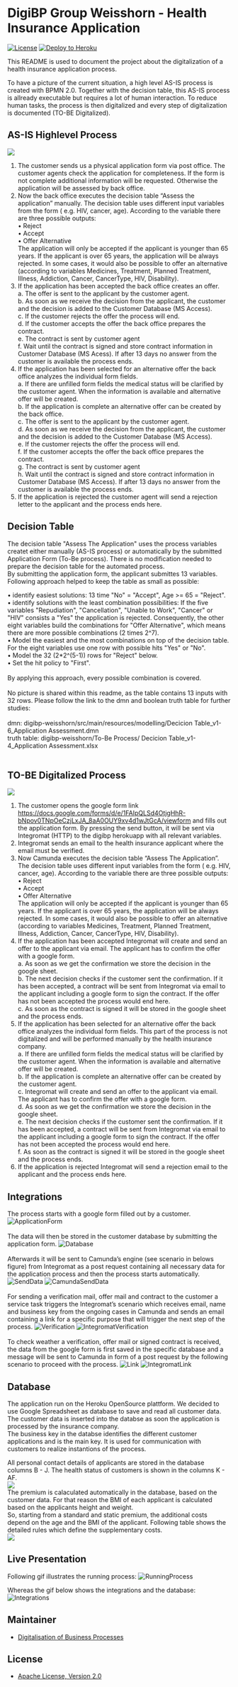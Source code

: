 # DigiBP Group Weisshorn - Health Insurance Application

[![License](http://img.shields.io/:license-apache-blue.svg)](http://www.apache.org/licenses/LICENSE-2.0.html)
[![Deploy to Heroku](https://img.shields.io/badge/deploy%20to-Heroku-6762a6.svg?longCache=true)](https://heroku.com/deploy)

This README is used to document the project about the digitalization of a health insurance application process. 

To have a picture of the current situation, a high level AS-IS process is created with BPMN 2.0. Together with the decision table, this AS-IS process is allready executable but requires a lot of human interaction. To reduce human tasks, the process is then digitalized and every step of digitalization is documented (TO-BE Digitalized).

## AS-IS Highlevel Process
![](https://github.com/DigiBP/digibp-weisshorn/blob/master/Wiki/Process%20Model_v1-6-Health%20Insurance%20Application.jpeg?raw=true)

1.	The customer sends us a physical application form via post office. The customer agents check the application for completeness. If the form is not complete additional information will be requested. Otherwise the application will be assessed by back office.
2.	Now the back office executes the decision table “Assess the application” manually. The decision table uses different input variables from the form ( e.g. HIV, cancer, age). According to the variable there are three possible outputs: <br>
•	Reject <br>
•	Accept <br>
•	Offer Alternative <br>
The application will only be accepted if the applicant is younger than 65 years. If the applicant is over 65 years, the application will be always rejected. In some cases, it would also be possible to offer an alternative (according to variables Medicines, Treatment, Planned Treatment, Illness, Addiction, Cancer, CancerType, HIV, Disability).
3.	If the application has been accepted the back office creates an offer. <br>
a.	The offer is sent to the applicant by the customer agent. <br>
b.	As soon as we receive the decision from the applicant, the customer and the decision is added to the Customer Database (MS Access). <br>
c.	If the customer rejects the offer the process will end. <br>
d.	If the customer accepts the offer the back office prepares the contract. <br>
e.	The contract is sent by customer agent <br>
f.	Wait until the contract is signed and store contract information in Customer Database (MS Acess). If after 13 days no answer from  the customer is available the process ends. <br>
4.	If the application has been selected for an alternative offer the back office analyzes the individual form fields. <br>
a.	If there are unfilled form fields the medical status will be clarified by the customer agent. When the information is available and alternative offer will be created. <br>
b.	If the application is complete an alternative offer can be created by the back office. <br>
c.	The offer is sent to the applicant by the customer agent. <br> 
d.	As soon as we receive the decision from the applicant, the customer and the decision is added to the Customer Database (MS Access). <br>
e.	If the customer rejects the offer the process will end. <br>
f.	If the customer accepts the offer the back office prepares the contract. <br>
g.	The contract is sent by customer agent <br> 
h.	Wait until the contract is signed and store contract information in Customer Database (MS Access). If after 13 days no answer from  the customer is available the process ends. <br>
5.	If the application is rejected the customer agent will send a rejection letter to the applicant and the process ends here.

## Decision Table
The decision table "Assess The Application" uses the process variables createt either manually (AS-IS process) or automatically by the submitted Application Form (To-Be process). There is no modification needed to prepare the decision table for the automated process. 
<br>
By submitting the application form, the applicant submittes 13 variables. Following approach helped to keep the table as small as possible:
<br>

• identify easiest solutions: 13 time "No" = "Accept", Age >= 65 = "Reject".<br>
• identify solutions with the least combination possibilities: If the five variables "Repudiation",	"Cancellation",	"Unable to Work",	"Cancer" or	"HIV" consists a "Yes" the application is rejected. Consequently, the other eight variables build the combinations for "Offer Alternative", which means there are more possible combinations (2 times 2^7).<br>
• Model the easiest and the most combinations on top of the decision table. For the eight variables use one row with possible hits "Yes" or "No".<br>
• Model the 32 (2*2^(5-1)) rows for "Reject" below.<br>
• Set the hit policy to "First".<br>
<br>
By applying this approach, every possible combination is covered.
<br>
<br>
No picture is shared within this readme, as the table contains 13 inputs with 32 rows. Please follow the link to the dmn and boolean truth table for further studies: <br> <br>
dmn: digibp-weisshorn/src/main/resources/modelling/Decicion Table_v1-6_Application Assessment.dmn <br>
truth table: digibp-weisshorn/To-Be Process/ Decicion Table_v1-4_Application Assessment.xlsx 
<br><br>

## TO-BE Digitalized Process
![](https://github.com/DigiBP/digibp-weisshorn/blob/master/Wiki/Process%20Model_v1-9-Health%20Insurance%20Application.jpeg?raw=true)

1.	The customer opens the google form link https://docs.google.com/forms/d/e/1FAIpQLSd4OtjgHhR-bNpov0TNpOeCzjLxJA_8aA0OUY9xv4d1wJtGcA/viewform and fills out the application form. By pressing the send button, it will be sent via Integromat (HTTP) to the digibp herokuapp with all relevant variables. 
2.	Integromat sends an email to the health insurance applicant where the email must be verified.
3.	Now Camunda executes the decision table “Assess The Application”. The decision table uses different input variables from the form ( e.g. HIV, cancer, age). According to the variable there are three possible outputs: <br>
•	Reject <br>
•	Accept <br>
•	Offer Alternative <br>
The application will only be accepted if the applicant is younger than 65 years. If the applicant is over 65 years, the application will be always rejected. In some cases, it would also be possible to offer an alternative (according to variables Medicines, Treatment, Planned Treatment, Illness, Addiction, Cancer, CancerType, HIV, Disability).
4.	If the application has been accepted Integromat will create and send an offer to the applicant via email. The applicant has to confirm the offer with a google form. <br>
a.	As soon as we get the confirmation we store the decision in the google sheet. <br>
b.	The next decision checks if the customer sent the confirmation. If it has been accepted, a contract will be sent from Integromat via email to the applicant including a google form to sign the contract. If the offer has not been accepted the process would end here.<br>
c.	As soon as the contract is signed it will be stored in the google sheet and the process ends.<br>
5.	If the application has been selected for an alternative offer the back office analyzes the individual form fields. This part of the process is not digitalized and will be performed manually by the health insurance company.<br>
a.	If there are unfilled form fields the medical status will be clarified by the customer agent. When the information is available and alternative offer will be created.<br>
b.	If the application is complete an alternative offer can be created by the customer agent. <br>
c.	Integromat will create and send an offer to the applicant via email. The applicant has to confirm the offer with a google form.<br>
d.	As soon as we get the confirmation we store the decision in the google sheet. <br>
e.	The next decision checks if the customer sent the confirmation. If it has been accepted, a contract will be sent from Integromat via email to the applicant including a google form to sign the contract. If the offer has not been accepted the process would end here.<br>
f.	As soon as the contract is signed it will be stored in the google sheet and the process ends.<br>
6.	If the application is rejected Integromat will send a rejection email to the applicant and the process ends here.<br>

## Integrations
The process starts with a google form filled out by a customer.
![ApplicationForm](https://github.com/DigiBP/digibp-weisshorn/blob/master/Wiki/Integration1.png)
<br>
<br>
The data will then be stored in the customer database by submitting the application form.
![Database](https://github.com/DigiBP/digibp-weisshorn/blob/master/Wiki/Integration2.png)
<br>
<br>
Afterwards it will be sent to Camunda’s engine (see scenario in belows figure) from Integromat as a post request containing all necessary data for the application process and then the process starts automatically.
![SendData](https://github.com/DigiBP/digibp-weisshorn/blob/master/Wiki/Integration3.png)
![CamundaSendData](https://github.com/DigiBP/digibp-weisshorn/blob/master/Wiki/Integration4.png)
<br>
<br>
For sending a verification mail, offer mail and contract to the customer a service task triggers the Integromat’s scenario which receives email, name and business key from the ongoing cases in Camunda and sends an email containing a link for a specific purpose that will trigger the next step of the process.
![Verification](https://github.com/DigiBP/digibp-weisshorn/blob/master/Wiki/Integration5.png)
![IntegromatVerification](https://github.com/DigiBP/digibp-weisshorn/blob/master/Wiki/Integration6.png)
<br>
<br>
To check weather a verification, offer mail or signed contract is received, the data from the google form is first saved in the specific database and a message will be sent to Camunda in form of a post request by the following scenario to proceed with the process.
![Link](https://github.com/DigiBP/digibp-weisshorn/blob/master/Wiki/Integration7.png)
![IntegromatLink](https://github.com/DigiBP/digibp-weisshorn/blob/master/Wiki/Integration8.png)
## Database
The application run on the Heroku OpenSource plattform. We decided to use Google Spreadsheet as database to save and read all customer data. The customer data is inserted into the databse as soon the application is processed by the insurance company. <br>
The business key in the databse identifies the different customer applications and is the main key. It is used for communication with customers to realize instantions of the process. <br>

All personal contact details of applicants are stored in the database columns B - J. The health status of customers is shown in the columns K - AF. <br>
![](https://github.com/DigiBP/digibp-weisshorn/blob/master/Wiki/2018-06-06_22-18-29.png) <br>
The premium is calaculated automatically in the database, based on the customer data. For that reason the BMI of each applicant is calculated based on the applicants height and weight. <br>
So, starting from a standard and static premium, the additional costs depend on the age and the BMI of the applicant. Following table shows the detailed rules which define the supplementary costs.<br>
![](https://github.com/DigiBP/digibp-weisshorn/blob/master/Wiki/2018-06-06_22-19-52.png)

## Live Presentation
Following gif illustrates the running process:
![RunningProcess](https://github.com/DigiBP/digibp-weisshorn/blob/master/Wiki/ProcessRun.gif)

Whereas the gif below shows the integrations and the database:
![Integrations](https://github.com/DigiBP/digibp-weisshorn/blob/master/Wiki/Integromat.gif)


## Maintainer
- [Digitalisation of Business Processes](https://github.com/digibp)

## License

- [Apache License, Version 2.0](https://github.com/DigiBP/digibp-archetype-camunda-boot/blob/master/LICENSE)
